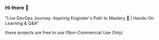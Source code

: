 ### Hi there 👋
"Live DevOps Journey: Aspiring Engineer's Path to Mastery 🚀 | Hands-On Learning &amp; Q&amp;A"

these projects are free to use (Non-Commercial Use Only)
 

